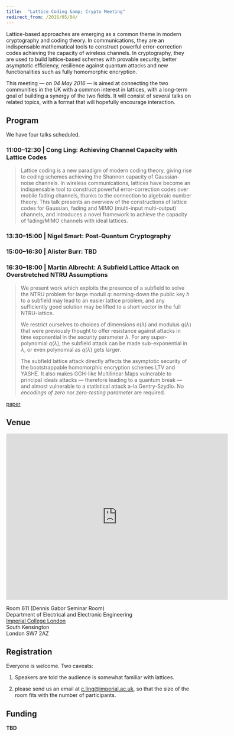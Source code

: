 ```yaml
---
title:  "Lattice Coding &amp; Crypto Meeting"
redirect_from: /2016/05/04/
---
```


Lattice-based approaches are emerging as a common theme in modern cryptography and coding theory. In communications, they are an indispensable mathematical tools to construct powerful error-correction codes achieving the capacity of wireless channels. In cryptography, they are used to build lattice-based schemes with provable security, better asymptotic efficiency, resilience against quantum attacks and new functionalities such as fully homomorphic encryption.

This meeting — on *04 May 2016* — is aimed at connecting the two communities in the UK with a common interest in lattices, with a long-term goal of building a synergy of the two fields. It will consist of several talks on related topics, with a format that will hopefully encourage interaction.

## Program ##

We have four talks scheduled.

### <span>11:00–12:30 | Cong Ling:</span> Achieving Channel Capacity with Lattice Codes ###

> Lattice coding is a new paradigm of modern coding theory, giving rise to coding schemes achieving the Shannon capacity of Gaussian-noise channels. In wireless communications, lattices have become an indispensable tool to construct powerful error-correction codes over mobile fading channels, thanks to the connection to algebraic number theory. This talk presents an overview of the constructions of lattice codes for Gaussian, fading and MIMO (multi-input multi-output) channels, and introduces a novel framework to achieve the capacity of fading/MIMO channels with ideal lattices.

### <span>13:30–15:00 | Nigel Smart:</span> Post-Quantum Cryptography ###

### <span>15:00–16:30 | Alister Burr:</span> TBD ###

### <span>16:30–18:00 | Martin Albrecht:</span> A Subfield Lattice Attack on Overstretched NTRU Assumptions ###

> We present work which exploits the presence of a subfield to solve the NTRU problem for large moduli $q$: norming-down the public key $h$ to a subfield may lead to an easier lattice problem, and any sufficiently good solution may be lifted to a short vector in the full NTRU-lattice.
>
> We restrict ourselves to choices of dimensions $n(λ)$ and modulus $q(λ)$ that were previously thought to offer resistance against attacks in time exponential in the security parameter $λ$. For any super-polynomial $q(λ)$, the subfield attack can be made sub-exponential in $λ$, or even polynomial as $q(\lambda)$ gets larger.
>
> The subfield lattice attack directly affects the asymptotic security of the bootstrappable homomorphic encryption schemes LTV and YASHE. It also makes GGH-like Multilinear Maps vulnerable to principal ideals attacks — therefore leading to a quantum break — and almost vulnerable to a statistical attack a-la Gentry-Szydlo. No *encodings of zero* nor *zero-testing parameter* are required.

[paper](http://ia.cr/2016/127)

## Venue ##

<iframe src="https://www.google.com/maps/embed?pb=!1m14!1m8!1m3!1d2483.7481554015103!2d-0.1774244!3d51.4994889!3m2!1i1024!2i768!4f13.1!3m3!1m2!1s0x0%3A0x31911b371c692e86!2sImperial+College!5e0!3m2!1sen!2suk!4v1457110930221" width="600" height="450" frameborder="0" style="border:0" allowfullscreen></iframe>

Room 611 (Dennis Gabor Seminar Room)  
Department of Electrical and Electronic Engineering  
[Imperial College London](http://www.imperial.ac.uk/visit/campuses/south-kensington/)  
South Kensington  
London SW7 2AZ  

## Registration ##

Everyone is welcome. Two caveats:

1. Speakers are told the audience is somewhat familiar with lattices.

2. please send us an email at <c.ling@imperial.ac.uk>, so that the size
   of the room fits with the number of participants.

## Funding ##

**TBD**
